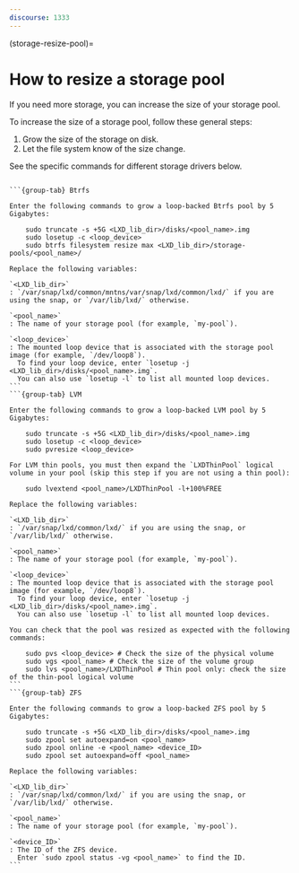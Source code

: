 ```yaml
---
discourse: 1333
---
```


(storage-resize-pool)=
# How to resize a storage pool

If you need more storage, you can increase the size of your storage pool.

To increase the size of a storage pool, follow these general steps:

1. Grow the size of the storage on disk.
1. Let the file system know of the size change.

See the specific commands for different storage drivers below.

````{tabs}

```{group-tab} Btrfs

Enter the following commands to grow a loop-backed Btrfs pool by 5 Gigabytes:

    sudo truncate -s +5G <LXD_lib_dir>/disks/<pool_name>.img
    sudo losetup -c <loop_device>
    sudo btrfs filesystem resize max <LXD_lib_dir>/storage-pools/<pool_name>/

Replace the following variables:

`<LXD_lib_dir>`
: `/var/snap/lxd/common/mntns/var/snap/lxd/common/lxd/` if you are using the snap, or `/var/lib/lxd/` otherwise.

`<pool_name>`
: The name of your storage pool (for example, `my-pool`).

`<loop_device>`
: The mounted loop device that is associated with the storage pool image (for example, `/dev/loop8`).
  To find your loop device, enter `losetup -j <LXD_lib_dir>/disks/<pool_name>.img`.
  You can also use `losetup -l` to list all mounted loop devices.
```
```{group-tab} LVM

Enter the following commands to grow a loop-backed LVM pool by 5 Gigabytes:

    sudo truncate -s +5G <LXD_lib_dir>/disks/<pool_name>.img
    sudo losetup -c <loop_device>
    sudo pvresize <loop_device>

For LVM thin pools, you must then expand the `LXDThinPool` logical volume in your pool (skip this step if you are not using a thin pool):

    sudo lvextend <pool_name>/LXDThinPool -l+100%FREE

Replace the following variables:

`<LXD_lib_dir>`
: `/var/snap/lxd/common/lxd/` if you are using the snap, or `/var/lib/lxd/` otherwise.

`<pool_name>`
: The name of your storage pool (for example, `my-pool`).

`<loop_device>`
: The mounted loop device that is associated with the storage pool image (for example, `/dev/loop8`).
  To find your loop device, enter `losetup -j <LXD_lib_dir>/disks/<pool_name>.img`.
  You can also use `losetup -l` to list all mounted loop devices.

You can check that the pool was resized as expected with the following commands:

    sudo pvs <loop_device> # Check the size of the physical volume
    sudo vgs <pool_name> # Check the size of the volume group
    sudo lvs <pool_name>/LXDThinPool # Thin pool only: check the size of the thin-pool logical volume
```
```{group-tab} ZFS

Enter the following commands to grow a loop-backed ZFS pool by 5 Gigabytes:

    sudo truncate -s +5G <LXD_lib_dir>/disks/<pool_name>.img
    sudo zpool set autoexpand=on <pool_name>
    sudo zpool online -e <pool_name> <device_ID>
    sudo zpool set autoexpand=off <pool_name>

Replace the following variables:

`<LXD_lib_dir>`
: `/var/snap/lxd/common/lxd/` if you are using the snap, or `/var/lib/lxd/` otherwise.

`<pool_name>`
: The name of your storage pool (for example, `my-pool`).

`<device_ID>`
: The ID of the ZFS device.
  Enter `sudo zpool status -vg <pool_name>` to find the ID.
```

````
